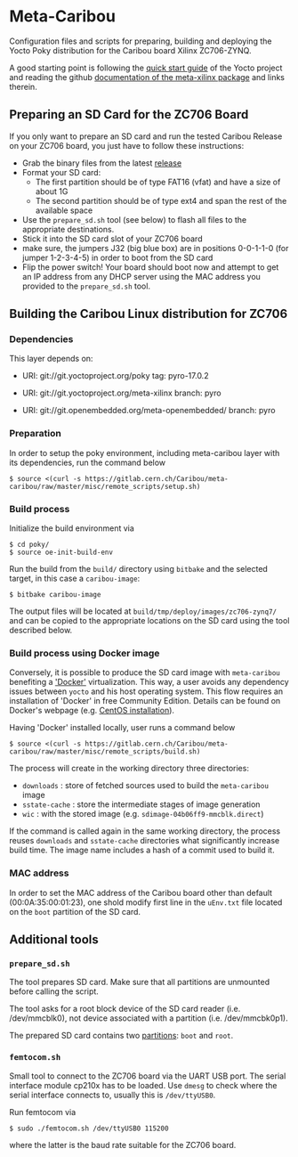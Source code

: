 # Meta-Caribou

Configuration files and scripts for preparing, building and deploying the Yocto Poky distribution for the Caribou board Xilinx ZC706-ZYNQ.

A good starting point is following the [quick start guide](http://www.yoctoproject.org/docs/2.0/yocto-project-qs/yocto-project-qs.html) of the Yocto project and reading the github [documentation of the meta-xilinx package](https://github.com/Xilinx/meta-xilinx/blob/master/README.md) and links therein.

## Preparing an SD Card for the ZC706 Board

If you only want to prepare an SD card and run the tested Caribou Release on your ZC706 board, you just have to follow these instructions:

* Grab the binary files from the latest [release](https://gitlab.cern.ch/Caribou/meta-caribou/tags)
* Format your SD card:
  * The first partition should be of type FAT16 (vfat) and have a size of about 1G
  * The second partition should be of type ext4 and span the rest of the available space
* Use the `prepare_sd.sh` tool (see below) to flash all files to the appropriate destinations.
* Stick it into the SD card slot of your ZC706 board
* make sure, the jumpers J32 (big blue box) are in positions 0-0-1-1-0 (for jumper 1-2-3-4-5) in order to boot from the SD card
* Flip the power switch! Your board should boot now and attempt to get an IP address from any DHCP server using the MAC address you provided to the `prepare_sd.sh` tool.

## Building the Caribou Linux distribution for ZC706

### Dependencies

This layer depends on:

 * URI: git://git.yoctoproject.org/poky tag: pyro-17.0.2

 * URI: git://git.yoctoproject.org/meta-xilinx branch: pyro

 * URI: git://git.openembedded.org/meta-openembedded/ branch: pyro

### Preparation
In order to setup the poky environment, including meta-caribou layer with its dependencies, run the command below

  ```
  $ source <(curl -s https://gitlab.cern.ch/Caribou/meta-caribou/raw/master/misc/remote_scripts/setup.sh)

  ```

### Build process
Initialize the build environment via

```
$ cd poky/
$ source oe-init-build-env
```

Run the build from the `build/` directory using `bitbake` and the selected target, in this case a `caribou-image`:

```
$ bitbake caribou-image
```

The output files will be located at `build/tmp/deploy/images/zc706-zynq7/` and can be copied to the appropriate locations on the SD card using the tool described below.

### Build process using Docker image
Conversely, it is possible to produce the SD card image with `meta-caribou` benefiting a ['Docker'](https://www.docker.com/) virtualization.
This way, a user avoids any dependency issues between `yocto` and his host operating system. This flow requires an installation of 'Docker' in free Community Edition.
Details can be found on Docker's webpage (e.g. [CentOS installation](https://store.docker.com/editions/community/docker-ce-server-centos)).

Having 'Docker' installed locally, user runs a command below

  ```
  $ source <(curl -s https://gitlab.cern.ch/Caribou/meta-caribou/raw/master/misc/remote_scripts/build.sh)
  ```
The process will create in the working directory three directories:
  * `downloads` : store of fetched sources used to build the `meta-caribou` image
  * `sstate-cache` : store the intermediate stages of image generation
  * `wic` : with the stored image (e.g. `sdimage-04b06ff9-mmcblk.direct`)

If the command is called again in the same working directory, the process reuses `downloads` and `sstate-cache` directories what significantly increase build time.
The image name includes a hash of a commit used to build it.
    

### MAC address
In order to set the MAC address of the Caribou board other than default (00:0A:35:00:01:23), one shold modify first line in the `uEnv.txt` file located on the `boot` partition of the SD card.

## Additional tools

### `prepare_sd.sh`

The tool prepares SD card. Make sure that all partitions are unmounted before calling the script.

The tool asks for a root block device of the SD card reader (i.e. /dev/mmcblk0), not device associated with a partition (i.e. /dev/mmcbk0p1).

The prepared SD card contains two [partitions](https://github.com/Xilinx/meta-xilinx/blob/master/README.booting.md#preparing-sdmmc): `boot` and `root`.

### `femtocom.sh`

Small tool to connect to the ZC706 board via the UART USB port. The serial interface module cp210x has to be loaded. Use `dmesg` to check where the serial interface connects to, usually this is `/dev/ttyUSB0`.

Run femtocom via

```
$ sudo ./femtocom.sh /dev/ttyUSB0 115200
```

where the latter is the baud rate suitable for the ZC706 board.
